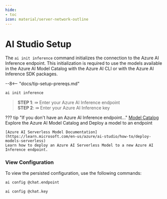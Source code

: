 ```yaml
---
hide:
- toc
icon: material/server-network-outline
---
```


# AI Studio Setup

The `ai init inference` command initializes the connection to the Azure AI Inference endpoint. This initialization is required to use the models available in the Azure AI Model Catalog with the Azure AI CLI or with the Azure AI Inference SDK packages.

--8<-- "docs/tip-setup-prereqs.md"

``` bash title="Initialize connection to Azure AI Inference Endpoint"
ai init inference
```

> **STEP 1**: ⇛ Enter your Azure AI Inference endpoint  
> **STEP 2**: ⇛ Enter your Azure AI Inference key  

??? tip "If you don't have an Azure AI Inference endpoint..."
    [Model Catalog](https://ai.azure.com/explore/models)  
    Explore the Azure AI Model Catalog and Deploy a model to an endpoint

    [Azure AI Serverless Model Documentation](https://learn.microsoft.com/en-us/azure/ai-studio/how-to/deploy-models-serverless)  
    Learn how to deploy an Azure AI Serverless Model to a new Azure AI Inference endpoint.

### View Configuration

To view the persisted configuration, use the following commands:

``` bash title="Get chat endpoint"
ai config @chat.endpoint
```

``` bash title="Get chat key"
ai config @chat.key
```
